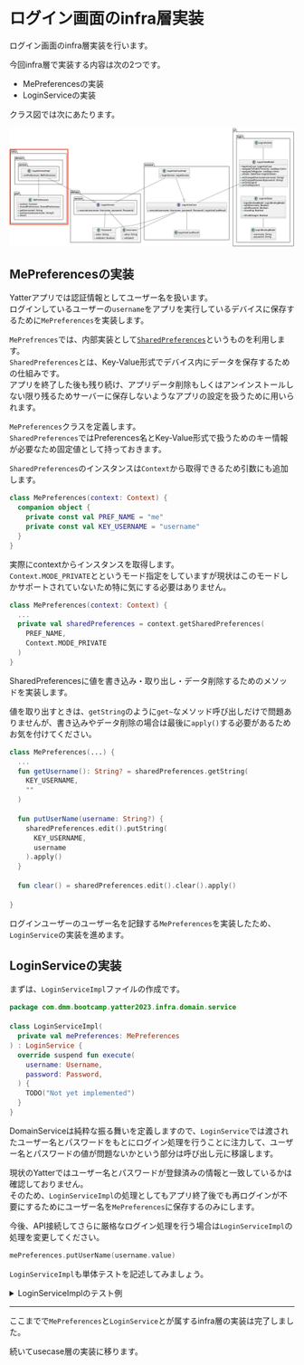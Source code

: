 # ログイン画面のinfra層実装
ログイン画面のinfra層実装を行います。  

今回infra層で実装する内容は次の2つです。  
- MePreferencesの実装
- LoginServiceの実装

クラス図では次にあたります。  

![login_class_infra](../image/3/login_class_infra.png)

## MePreferencesの実装

Yatterアプリでは認証情報としてユーザー名を扱います。  
ログインしているユーザーの`username`をアプリを実行しているデバイスに保存するために`MePreferences`を実装します。  

`MePrefrences`では、内部実装として[`SharedPreferences`](https://developer.android.com/training/data-storage/shared-preferences?hl=ja)というものを利用します。  
`SharedPreferences`とは、Key-Value形式でデバイス内にデータを保存するための仕組みです。  
アプリを終了した後も残り続け、アプリデータ削除もしくはアンインストールしない限り残るためサーバーに保存しないようなアプリの設定を扱うために用いられます。  

`MePreferences`クラスを定義します。  
`SharedPreferences`ではPreferences名とKey-Value形式で扱うためのキー情報が必要なため固定値として持っておきます。  

`SharedPreferences`のインスタンスは`Context`から取得できるため引数にも追加します。  

```Kotlin
class MePreferences(context: Context) {
  companion object {
    private const val PREF_NAME = "me"
    private const val KEY_USERNAME = "username"
  }
}
```

実際にcontextからインスタンスを取得します。  
`Context.MODE_PRIVATE`とというモード指定をしていますが現状はこのモードしかサポートされていないため特に気にする必要はありません。  

```Kotlin
class MePreferences(context: Context) {
  ...
  private val sharedPreferences = context.getSharedPreferences(
    PREF_NAME,
    Context.MODE_PRIVATE
  )
}
```

SharedPreferencesに値を書き込み・取り出し・データ削除するためのメソッドを実装します。  

値を取り出すときは、`getString`のように`get~`なメソッド呼び出しだけで問題ありませんが、書き込みやデータ削除の場合は最後に`apply()`する必要があるためお気を付けてください。  

```Kotlin
class MePreferences(...) {
  ...
  fun getUsername(): String? = sharedPreferences.getString(
    KEY_USERNAME,
    ""
  )

  fun putUserName(username: String?) {
    sharedPreferences.edit().putString(
      KEY_USERNAME,
      username
    ).apply()
  }

  fun clear() = sharedPreferences.edit().clear().apply()

}
```

ログインユーザーのユーザー名を記録する`MePreferences`を実装したため、`LoginService`の実装を進めます。  

## LoginServiceの実装

まずは、`LoginServiceImpl`ファイルの作成です。  

```Kotlin
package com.dmm.bootcamp.yatter2023.infra.domain.service

class LoginServiceImpl(
  private val mePreferences: MePreferences
) : LoginService {
  override suspend fun execute(
    username: Username,
    password: Password,
  ) {
    TODO("Not yet implemented")
  }
}
```

DomainServiceは純粋な振る舞いを定義しますので、`LoginService`では渡されたユーザー名とパスワードをもとにログイン処理を行うことに注力して、ユーザー名とパスワードの値が問題ないかという部分は呼び出し元に移譲します。  

現状のYatterではユーザー名とパスワードが登録済みの情報と一致しているかは確認しておりません。  
そのため、`LoginServiceImpl`の処理としてもアプリ終了後でも再ログインが不要にするためにユーザー名を`MePreferences`に保存するのみにします。  

今後、API接続してさらに厳格なログイン処理を行う場合は`LoginServiceImpl`の処理を変更してください。  

```Kotlin
mePreferences.putUserName(username.value)
```

`LoginServiceImpl`も単体テストを記述してみましょう。  

<details>
<summary>LoginServiceImplのテスト例</summary>

```Kotlin
class LoginServiceImplSpec {
  private val mePreferences = mockk<MePreferences>()
  private val subject = LoginServiceImpl(mePreferences)

  @Test
  fun saveUsername() = runTest {
    val username = Username("username")
    val password = Password("Password1%")
    justRun {
      mePreferences.putUserName(any())
    }

    subject.execute(username, password)

    coVerify {
      mePreferences.putUserName(username.value)
    }
  }
}
```
</details>

---

ここまでで`MePreferences`と`LoginService`とが属するinfra層の実装は完了しました。  

続いてusecase層の実装に移ります。  
